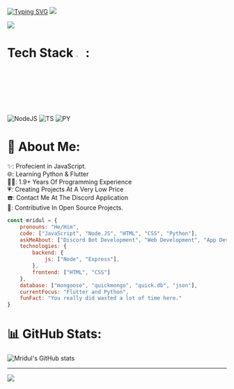 [![Typing SVG](https://readme-typing-svg.herokuapp.com?font=Nunito&pause=1000&color=FFEDFF&random=false&width=435&lines=Hello!+I'm+Mridul...;Full-Stack+Developer+With+MERN+Stack;UI%2FUX+Designer)](https://git.io/typing-svg)
<img src="https://lanyard.cnrad.dev/api/1200558164844740796" class="center">

<a href="https://visitcount.itsvg.in">
  <img src="https://visitcount.itsvg.in/api?id=MridulGenZ&label=Profile%20Visitors&color=12&pretty=false" />
</a>

# Tech Stack <img src = "https://media2.giphy.com/media/QssGEmpkyEOhBCb7e1/giphy.gif?cid=ecf05e47a0n3gi1bfqntqmob8g9aid1oyj2wr3ds3mg700bl&rid=giphy.gif" width = 3%> :
![NodeJS](https://img.shields.io/badge/Node.js-339933.svg?style=for-the-badge&logo=nodedotjs&logoColor=white) ![TS](https://img.shields.io/badge/TypeScript-3178C6.svg?style=for-the-badge&logo=TypeScript&logoColor=white) ![PY](https://img.shields.io/badge/Python-3776AB.svg?style=for-the-badge&logo=Python&logoColor=white)

# 💫 About Me:
✨: Profecient in JavaScript.<br>🌐: Learning Python & Flutter<br>👨‍💻: 1.9+ Years Of Programming Experience<br>💗: Creating Projects At A Very Low Price<br>☎️: Contact Me At The Discord Application<br>👀: Contributive In Open Source Projects.




```javascript
const mridul = {
    pronouns: "He/Him",
    code: ["JavaScript", "Node.JS", "HTML", "CSS", "Python"],
    askMeAbout: ["Discord Bot Development", "Web Development", "App Development"],
    technologies: {
        backend: {
            js: ["Node", "Express"],
        },
        frontend: ["HTML", "CSS"]
    },
    database: ["mongoose", "quickmongo", "quick.db", "json"],
    currentFocus: "Flutter and Python",
    funFact: "You really did wasted a lot of time here."
}
```


# 📊 GitHub Stats:
![Mridul's GitHub stats](https://github-readme-stats.vercel.app/api?username=MridulGenZ&show_icons=true&theme=transparent)


---
[![](https://visitcount.itsvg.in/api?id=MridulGenZ&icon=0&color=0)](https://visitcount.itsvg.in)
